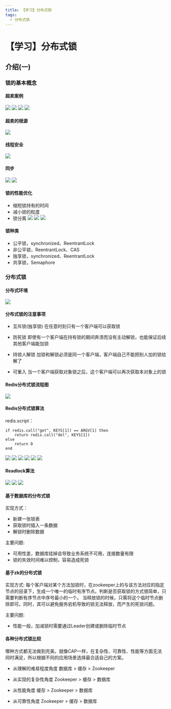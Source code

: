 ```yaml
---
title: 【学习】分布式锁
tags:
  - 分布式锁
---
```

# 【学习】分布式锁
## 介绍(一)

### 锁的基本概念

#### 超卖案例
![](./assets/distributed_lock1/1.jpg)
![](./assets/distributed_lock1/2.jpg)
![](./assets/distributed_lock1/3.jpg)
![](./assets/distributed_lock1/4.jpg)
#### 超卖的根源
![](./assets/distributed_lock1/5.jpg)
#### 线程安全
![](./assets/distributed_lock1/6.jpg)
#### 同步
![](./assets/distributed_lock1/7.jpg)
![](./assets/distributed_lock1/8.jpg)
#### 锁的性能优化
- 缩短锁持有的时间
- 减小锁的粒度
- 锁分离
![](./assets/distributed_lock1/9.jpg)
![](./assets/distributed_lock1/10.jpg)
![](./assets/distributed_lock1/11.jpg)
#### 锁种类
- 公平锁，synchronized、ReentrantLock
- 非公平锁，ReentrantLock、CAS
- 独享锁，synchronized、ReentrantLock
- 共享锁，Semaphore

### 分布式锁
#### 分布式环境
![](./assets/distributed_lock1/13.jpg)
#### 分布式锁的注意事项
- 互斥锁(独享锁)
在任意时刻只有一个客户端可以获取锁

- 防死锁
即使有一个客户端在持有锁的期间奔溃而没有主动解锁，也能保证后续其他客户端能加锁

- 持锁人解锁
加锁和解锁必须是同一个客户端，客户端自己不能把别人加的锁给解了

- 可重入
当一个客户端获取对象锁之后，这个客户端可以再次获取本对象上的锁

#### Redis分布式锁流程图
![](./assets/distributed_lock1/14.jpg)
#### Redis分布式锁算法
redis.script：
```
if redis.call("get", KEYS[1]) == ARGV[1] then
    return redis.call("del", KEYS[1])
else
    return 0
end
```
![](./assets/distributed_lock1/15.jpg)
![](./assets/distributed_lock1/16.jpg)
![](./assets/distributed_lock1/17.jpg)
![](./assets/distributed_lock1/18.jpg)
![](./assets/distributed_lock1/19.jpg)
![](./assets/distributed_lock1/20.jpg)

#### Readlock算法
![](./assets/distributed_lock1/21.jpg)
![](./assets/distributed_lock1/22.jpg)
![](./assets/distributed_lock1/23.jpg)

#### 基于数据库的分布式锁
实现方式：
- 新建一张锁表
- 获取锁时插入一条数据
- 解锁时删除数据

主要问题:
- 可用性差，数据库挂掉会导致业务系统不可用，连接数量有限
- 锁的失效时间难以控制，容易造成死锁

#### 基于zk的分布式锁
实现方式:
每个客户端对某个方法加锁时，在zookeeper上的与该方法对应的指定节点的目录下，生成一个唯一的临时有序节点。判断是否获取锁的方式很简单，只需要判断有序节点中序号最小的一个。
当释放锁的时候，只需将这个临时节点删除即可。同时，其可以避免服务宕机导致的锁无法释放，而产生的死锁问题。

主要问题:
- 性能一般，加减锁时需要通过Leader创建或删除临时节点

#### 各种分布式锁比较
哪种方式都无法做到完美。就像CAP一样，在复杂性、可靠性、性能等方面无法同时满足，所以根据不同的应用场景选择最合适自己的方案。

- 从理解的难易程度角度
数据库 > 缓存 > Zookeeper

- 从实现的复杂性角度
Zookeeper > 缓存 > 数据库

- 从性能角度
缓存 > Zookeeper > 数据库

- 从可靠性角度
Zookeeper > 缓存 > 数据库
